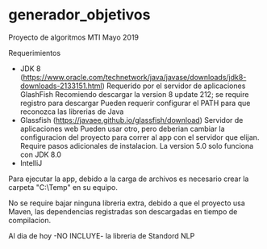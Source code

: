 # generador_objetivos
Proyecto de algoritmos MTI Mayo 2019

Requerimientos
   * JDK 8 (https://www.oracle.com/technetwork/java/javase/downloads/jdk8-downloads-2133151.html)
      Requerido por el servidor de aplicaciones GlashFish
      Recomiendo descargar la version 8 update 212; se require registro para descargar
      Pueden requerir configurar el PATH para que reconozca las librerias de Java
   * Glassfish (https://javaee.github.io/glassfish/download)
      Servidor de aplicaciones web 
      Pueden usar otro, pero deberian cambiar la configuracion del proyecto para correr al app con el servidor que elijan.
      Require pasos adicionales de instalacion.
      La version 5.0 solo funciona con JDK 8.0
   * IntelliJ 
   
Para ejecutar la app, debido a la carga de archivos es necesario crear la carpeta "C:\Temp\" en su equipo.

No se require bajar ninguna libreria extra, debido a que el proyecto usa Maven, las dependencias registradas son descargadas en tiempo de compilacion.

Al dia de hoy -NO INCLUYE- la libreria de Standord NLP
